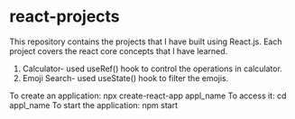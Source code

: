 # react-projects

This repository contains the projects that I have built using React.js. Each project covers the react core concepts that I have learned.

1. Calculator- used useRef() hook to control the operations in calculator.
2. Emoji Search- used useState() hook to filter the emojis.


To create an application: npx create-react-app appl_name
To access it: cd appl_name
To start the application: npm start
